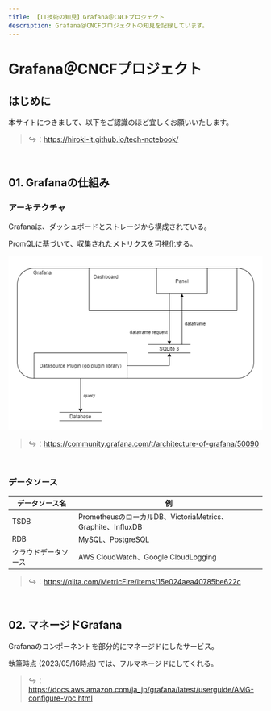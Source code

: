 ```yaml
---
title: 【IT技術の知見】Grafana＠CNCFプロジェクト
description: Grafana＠CNCFプロジェクトの知見を記録しています。
---
```


# Grafana＠CNCFプロジェクト

## はじめに

本サイトにつきまして、以下をご認識のほど宜しくお願いいたします。

> ↪️：https://hiroki-it.github.io/tech-notebook/

<br>

## 01. Grafanaの仕組み

### アーキテクチャ

Grafanaは、ダッシュボードとストレージから構成されている。

PromQLに基づいて、収集されたメトリクスを可視化する。

![grafana_architecture](https://raw.githubusercontent.com/hiroki-it/tech-notebook-images/master/images//grafana_architecture.png)

> ↪️：https://community.grafana.com/t/architecture-of-grafana/50090

<br>

### データソース

| データソース名       | 例                                                          |
| -------------------- | ----------------------------------------------------------- |
| TSDB                 | PrometheusのローカルDB、VictoriaMetrics、Graphite、InfluxDB |
| RDB                  | MySQL、PostgreSQL                                           |
| クラウドデータソース | AWS CloudWatch、Google CloudLogging                         |

> ↪️：https://qiita.com/MetricFire/items/15e024aea40785be622c

<br>

## 02. マネージドGrafana

Grafanaのコンポーネントを部分的にマネージドにしたサービス。

執筆時点 (2023/05/16時点) では、フルマネージドにしてくれる。

> ↪️：https://docs.aws.amazon.com/ja_jp/grafana/latest/userguide/AMG-configure-vpc.html

<br>
